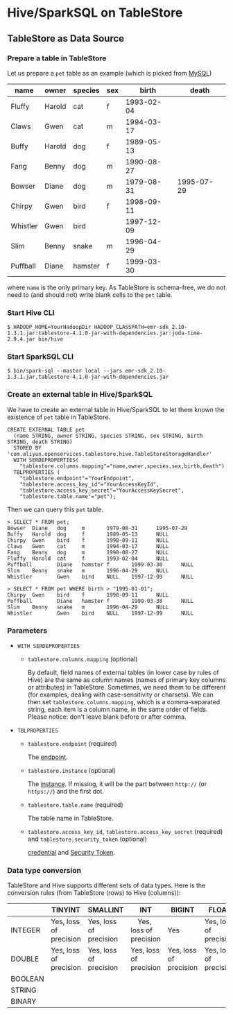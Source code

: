 # Hive/SparkSQL on TableStore

## TableStore as Data Source

### Prepare a table in TableStore

Let us prepare a `pet` table as an example (which is picked from [MySQL](http://dev.mysql.com/doc/refman/5.7/en/selecting-all.html))

| name     | owner  | species | sex  | birth      | death      |
|----------|--------|---------|------|------------|------------|
| Fluffy   | Harold | cat     | f    | 1993-02-04 |        |
| Claws    | Gwen   | cat     | m    | 1994-03-17 |        |
| Buffy    | Harold | dog     | f    | 1989-05-13 |        |
| Fang     | Benny  | dog     | m    | 1990-08-27 |        |
| Bowser   | Diane  | dog     | m    | 1979-08-31 | 1995-07-29 |
| Chirpy   | Gwen   | bird    | f    | 1998-09-11 |        |
| Whistler | Gwen   | bird    |  | 1997-12-09 |        |
| Slim     | Benny  | snake   | m    | 1996-04-29 |        |
| Puffball | Diane  | hamster | f    | 1999-03-30 |        |

where `name` is the only primary key.
As TableStore is schema-free, we do not need to (and should not) write blank cells to the `pet` table.

### Start Hive CLI

```
$ HADOOP_HOME=YourHadoopDir HADOOP_CLASSPATH=emr-sdk_2.10-1.3.1.jar:tablestore-4.1.0-jar-with-dependencies.jar:joda-time-2.9.4.jar bin/hive
```

### Start SparkSQL CLI

```
$ bin/spark-sql --master local --jars emr-sdk_2.10-1.3.1.jar,tablestore-4.1.0-jar-with-dependencies.jar
```

### Create an external table in Hive/SparkSQL

We have to create an external table in Hive/SparkSQL to let them known the existence of `pet` table in TableStore.

```
CREATE EXTERNAL TABLE pet
  (name STRING, owner STRING, species STRING, sex STRING, birth STRING, death STRING)
  STORED BY 'com.aliyun.openservices.tablestore.hive.TableStoreStorageHandler'
  WITH SERDEPROPERTIES(
    "tablestore.columns.mapping"="name,owner,species,sex,birth,death")
  TBLPROPERTIES (
    "tablestore.endpoint"="YourEndpoint",
    "tablestore.access_key_id"="YourAccessKeyId",
    "tablestore.access_key_secret"="YourAccessKeySecret",
    "tablestore.table.name"="pet");
```

Then we can query this `pet` table.

```
> SELECT * FROM pet;
Bowser  Diane   dog     m       1979-08-31      1995-07-29
Buffy   Harold  dog     f       1989-05-13      NULL
Chirpy  Gwen    bird    f       1998-09-11      NULL
Claws   Gwen    cat     m       1994-03-17      NULL
Fang    Benny   dog     m       1990-08-27      NULL
Fluffy  Harold  cat     f       1993-02-04      NULL
Puffball        Diane   hamster f       1999-03-30      NULL
Slim    Benny   snake   m       1996-04-29      NULL
Whistler        Gwen    bird    NULL    1997-12-09      NULL

> SELECT * FROM pet WHERE birth > "1995-01-01";
Chirpy  Gwen    bird    f       1998-09-11      NULL
Puffball        Diane   hamster f       1999-03-30      NULL
Slim    Benny   snake   m       1996-04-29      NULL
Whistler        Gwen    bird    NULL    1997-12-09      NULL
```

### Parameters

* `WITH SERDEPROPERTIES`
  + `tablestore.columns.mapping` (optional)

    By default, field names of external tables (in lower case by rules of Hive) are the same as column names (names of primary key columns or attributes) in TableStore.
    Sometimes, we need them to be different (for examples, dealing with case-sensitivity or charsets).
    We can then set `tablestore.columns.mapping`, which is a comma-separated string, each item is a column name, in the same order of fields.
    Please notice: don't leave blank before or after comma.

* `TBLPROPERTIES`
  + `tablestore.endpoint` (required)

    The [endpoint](https://help.aliyun.com/document_detail/27285.html?spm=5176.doc27281.6.109.8I57sZ).

  + `tablestore.instance` (optional)

    The [instance](https://help.aliyun.com/document_detail/27285.html?spm=5176.doc27281.6.109.p3M4Qa).
    If missing, it will be the part between `http://` (or `https://`) and the first dot.

  + `tablestore.table.name` (required)

    The table name in TableStore.

  + `tablestore.access_key_id`, `tablestore.access_key_secret` (required) and `tablestore.security_token` (optional)

    [credential](https://help.aliyun.com/document_detail/27296.html?spm=5176.doc27360.6.136.3FDlzl) and [Security Token](https://help.aliyun.com/document_detail/27360.html?spm=5176.doc27296.6.236.4AFNPp).

### Data type conversion

TableStore and Hive supports different sets of data types.
Here is the conversion rules (from TableStore (rows) to Hive (columns)):

| | TINYINT | SMALLINT | INT | BIGINT | FLOAT | DOUBLE | BOOLEAN | STRING | BINARY |
| ---- | ---- | ---- | ---- | ---- | ---- | ---- | ---- | ---- | ---- |
| INTEGER | Yes, loss of precision | Yes, loss of precision |　Yes, loss of precision | Yes | Yes, loss of precision | Yes, loss of precision | | | |
| DOUBLE | Yes, loss of precision | Yes, loss of precision | Yes, loss of precision | Yes, loss of precision | Yes, loss of precision | Yes | | | |
| BOOLEAN | | | | | | | Yes | | |
| STRING | | | | | | | | Yes | |
| BINARY | | | | | | | | | Yes |
